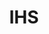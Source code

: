 ---
# This topic lives at
# https://digital.gov/topics/ihs

# Topic Title
title: "IHS"

# description — keep it short and clear
summary: ""

# Weight
weight: 1

# For more information on managing topics,
# see https://github.com/GSA/digitalgov.gov/wiki/topics
---